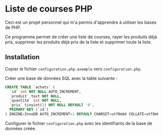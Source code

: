 # Liste de courses PHP

Ceci est un projet personnel qui m'a permis d'apprendre à utiliser les bases de PHP.

Ce programme permet de créer une liste de courses, rayer les produits déjà pris, supprimer les produits déjà pris de 
la liste et supprimer toute la liste.

## Installation

Copier le fichier `configuration.php.exemple` vers `configuration.php`.

Créer une base de données SQL avec la table suivante :

```sql
CREATE TABLE `achats` (
  `id` int NOT NULL AUTO_INCREMENT,
  `produit` text NOT NULL,
  `quantite` int NOT NULL,
  `pris` tinyint(1) NOT NULL DEFAULT '0',
  PRIMARY KEY (`id`)
) ENGINE=InnoDB AUTO_INCREMENT=1 DEFAULT CHARSET=utf8mb4 COLLATE=utf8mb4_0900_ai_ci;
``` 

Configurer le fichier `configuration.php` avec les identifiants de la base de données créée.
